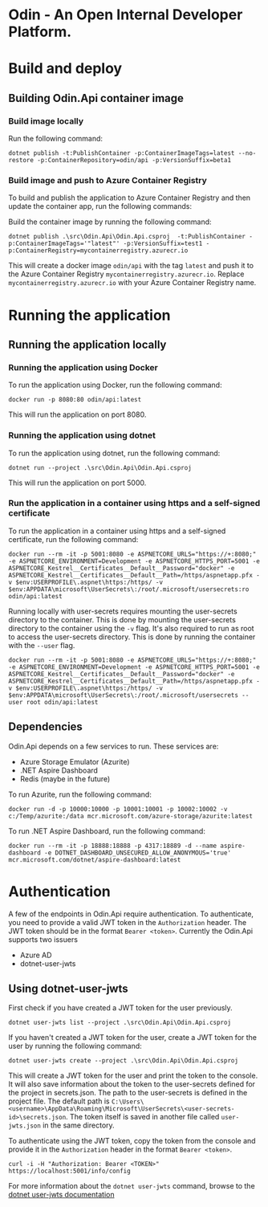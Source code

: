 # Odin - An Open Internal Developer Platform.

# Build and deploy

## Building Odin.Api container image

### Build image locally
Run the following command:
```
dotnet publish -t:PublishContainer -p:ContainerImageTags=latest --no-restore -p:ContainerRepository=odin/api -p:VersionSuffix=beta1
```


### Build image and push to Azure Container Registry
To build and publish the application to Azure Container Registry and then update the container app, run the following commands:

Build the container image by running the following command:
```
dotnet publish .\src\Odin.Api\Odin.Api.csproj  -t:PublishContainer -p:ContainerImageTags='"latest"' -p:VersionSuffix=test1 -p:ContainerRegistry=mycontainerregistry.azurecr.io
```

This will create a docker image `odin/api` with the tag `latest` and push it to the Azure Container Registry `mycontainerregistry.azurecr.io`.
Replace `mycontainerregistry.azurecr.io` with your Azure Container Registry name.

# Running the application

## Running the application locally

### Running the application using Docker
To run the application using Docker, run the following command:
```
docker run -p 8080:80 odin/api:latest
```

This will run the application on port 8080.

### Running the application using dotnet
To run the application using dotnet, run the following command:
```
dotnet run --project .\src\Odin.Api\Odin.Api.csproj
```

This will run the application on port 5000.

### Run the application in a container using https and a self-signed certificate

To run the application in a container using https and a self-signed certificate, run the following command:
```
docker run --rm -it -p 5001:8080 -e ASPNETCORE_URLS="https://+:8080;" -e ASPNETCORE_ENVIRONMENT=Development -e ASPNETCORE_HTTPS_PORT=5001 -e ASPNETCORE_Kestrel__Certificates__Default__Password="docker" -e ASPNETCORE_Kestrel__Certificates__Default__Path=/https/aspnetapp.pfx -v $env:USERPROFILE\.aspnet\https:/https/ -v $env:APPDATA\microsoft\UserSecrets\:/root/.microsoft/usersecrets:ro odin/api:latest
```

Running locally with user-secrets requires mounting the user-secrets directory to the container. This is done by mounting the user-secrets directory to the container using the `-v` flag.
It's also required to run as root to access the user-secrets directory. This is done by running the container with the `--user` flag.
```
docker run --rm -it -p 5001:8080 -e ASPNETCORE_URLS="https://+:8080;" -e ASPNETCORE_ENVIRONMENT=Development -e ASPNETCORE_HTTPS_PORT=5001 -e ASPNETCORE_Kestrel__Certificates__Default__Password="docker" -e ASPNETCORE_Kestrel__Certificates__Default__Path=/https/aspnetapp.pfx -v $env:USERPROFILE\.aspnet\https:/https/ -v $env:APPDATA\microsoft\UserSecrets\:/root/.microsoft/usersecrets --user root odin/api:latest
```

## Dependencies
Odin.Api depends on a few services to run. These services are:
- Azure Storage Emulator (Azurite)
- .NET Aspire Dashboard
- Redis (maybe in the future)


To run Azurite, run the following command:
```
docker run -d -p 10000:10000 -p 10001:10001 -p 10002:10002 -v c:/Temp/azurite:/data mcr.microsoft.com/azure-storage/azurite:latest
```

To run .NET Aspire Dashboard, run the following command:
```
docker run --rm -it -p 18888:18888 -p 4317:18889 -d --name aspire-dashboard -e DOTNET_DASHBOARD_UNSECURED_ALLOW_ANONYMOUS='true' mcr.microsoft.com/dotnet/aspire-dashboard:latest
```

# Authentication
A few of the endpoints in Odin.Api require authentication. To authenticate, you need to provide a valid JWT token in the `Authorization` header. The JWT token should be in the format `Bearer <token>`.
Currently the Odin.Api supports two issuers
- Azure AD
- dotnet-user-jwts

## Using dotnet-user-jwts
First check if you have created a JWT token for the user previously.
```
dotnet user-jwts list --project .\src\Odin.Api\Odin.Api.csproj
```

If you haven't created a JWT token for the user, create a JWT token for the user by running the following command:
```
dotnet user-jwts create --project .\src\Odin.Api\Odin.Api.csproj
```

This will create a JWT token for the user and print the token to the console. It will also save information about the token to the user-secrets defined for the project in secrets.json.
The path to the user-secrets is defined in the project file. The default path is `C:\Users\<username>\AppData\Roaming\Microsoft\UserSecrets\<user-secrets-id>\secrets.json`.
The token itself is saved in another file called `user-jwts.json` in the same directory.

To authenticate using the JWT token, copy the token from the console and provide it in the `Authorization` header in the format `Bearer <token>`.
```
curl -i -H "Authorization: Bearer <TOKEN>" https://localhost:5001/info/config
```

For more information about the `dotnet user-jwts` command, browse to the [dotnet user-jwts documentation](https://learn.microsoft.com/en-us/aspnet/core/security/authentication/jwt-authn?view=aspnetcore-9.0&tabs=linux)